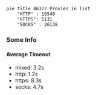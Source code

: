 
```mermaid
pie title 46372 Proxies in list
    "HTTP" : 19540
    "HTTPS": 5131
    "SOCKS" : 26138
```

### Some Info
#### Average Timeout

- mixed: 3.2s
- http: 1.2s
- https: 8.3s
- socks: 4.7s